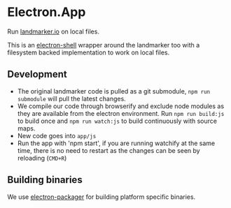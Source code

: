 # Electron.App

Run [landmarker.io](https://github.com/menpo/landmarker.io) on local files.

This is an [electron-shell](https://github.com/atom/electron) wrapper around the landmarker too with a filesystem backed implementation to work on local files.

## Development

+ The original landmarker code is pulled as a git submodule, `npm run submodule` will pull the latest changes.
+ We compile our code through browserify and exclude node modules as they are available from the electron environment. Run `npm run build:js` to build once and `npm run watch:js` to build continuously with source maps.
+ New code goes into `app/js`
+ Run the app with 'npm start', if you are running watchify at the same time, there is no need to restart as the changes can be seen by reloading (`CMD+R`)

## Building binaries

We use [electron-packager](https://github.com/maxogden/electron-packager) for building platform specific binaries.
